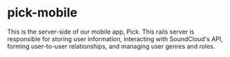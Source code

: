 # pick-mobile
This is the server-side of our mobile app, Pick. This rails server is responsible for storing user information, interacting with SoundCloud's API, forming user-to-user relationships, and managing user genres and roles.
